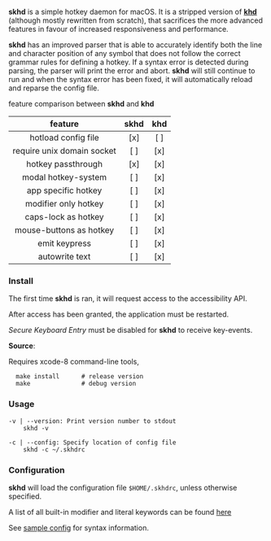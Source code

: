 **skhd** is a simple hotkey daemon for macOS. It is a stripped version of [**khd**](https://github.com/koekeishiya/khd)
(although mostly rewritten from scratch), that sacrifices the more advanced features in favour of increased responsiveness and performance.

**skhd** has an improved parser that is able to accurately identify both the line and character position of any symbol that does not
follow the correct grammar rules for defining a hotkey. If a syntax error is detected during parsing, the parser will print the error and abort.
**skhd** will still continue to run and when the syntax error has been fixed, it will automatically reload and reparse the config file.

feature comparison between **skhd** and **khd**

| feature                    | skhd | khd |
|:--------------------------:|:----:|:---:|
| hotload config file        | [x]  | [ ] |
| require unix domain socket | [ ]  | [x] |
| hotkey passthrough         | [x]  | [x] |
| modal hotkey-system        | [ ]  | [x] |
| app specific hotkey        | [ ]  | [x] |
| modifier only hotkey       | [ ]  | [x] |
| caps-lock as hotkey        | [ ]  | [x] |
| mouse-buttons as hotkey    | [ ]  | [x] |
| emit keypress              | [ ]  | [x] |
| autowrite text             | [ ]  | [x] |

### Install

The first time **skhd** is ran, it will request access to the accessibility API.

After access has been granted, the application must be restarted.

*Secure Keyboard Entry* must be disabled for **skhd** to receive key-events.

**Source**:

Requires xcode-8 command-line tools,

      make install      # release version
      make              # debug version

### Usage

```
-v | --version: Print version number to stdout
    skhd -v

-c | --config: Specify location of config file
    skhd -c ~/.skhdrc

```

### Configuration

**skhd** will load the configuration file `$HOME/.skhdrc`, unless otherwise specified.

A list of all built-in modifier and literal keywords can be found [here](https://github.com/koekeishiya/skhd/issues/1)

See [sample config](https://github.com/koekeishiya/skhd/blob/master/examples/skhdrc) for syntax information.
